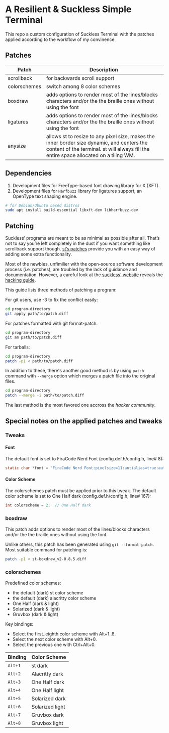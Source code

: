 # A Resilient & Suckless Simple Terminal

This repo a custom configuration of Suckless Terminal with the patches applied according to the workflow of my convinence.

## Patches

| Patch | Description |
|-------|-------------|
| scrollback | for backwards scroll support|
| colorschemes | switch among 8 color schemes |
| boxdraw | adds options to render most of the lines/blocks characters and/or the the braille ones without using the font |
| ligatures | adds options to render most of the lines/blocks characters and/or the the braille ones without using the font |
| anysize | allows st to resize to any pixel size, makes the inner border size dynamic, and centers the content of the terminal. st will always fill the entire space allocated on a tiling WM. |

## Dependencies

1. Development files for FreeType-based font drawing library for X (XFT).
2. Development files for `Harfbuzz` library for ligatures support, an OpenType text shaping engine.

```sh
# for Debian/Ubuntu based distros
sudo apt install build-essential libxft-dev libharfbuzz-dev
```

## Patching

Suckless’ programs are meant to be as minimal as possible after all. That’s not to say you’re left completely in the dust if you want something like scrollback support though. [st’s patches](https://st.suckless.org/patches/) provide you with an easy way of adding some extra functionality.

Most of the newbies, unfimilier with the open-source software development process (i.e. patches), are troubled by the lack of guidance and documentation. However, a careful look at the [suckless' website](https://suckless.org/) reveals the [hacking guide](https://suckless.org/hacking/).

This guide lists three methods of patching a program:

For git users, use -3 to fix the conflict easily:
```sh
cd program-directory
git apply path/to/patch.diff
```

For patches formatted with git format-patch:

```sh
cd program-directory
git am path/to/patch.diff
```

For tarballs:

```sh
cd program-directory
patch -p1 < path/to/patch.diff
```

In addition to these, there's another good method is by using `patch` command with `--merge` option which merges a patch file into the original files.

```sh
cd program-directory
patch --merge -i path/to/patch.diff
```

The last mathod is the most favored one accross the _hacker community_.

## Special notes on the applied patches and tweaks

### Tweaks

#### Font

The default font is set to FiraCode Nerd Font (config.def.h/config.h, line# 8):
```c
static char *font = "FiraCode Nerd Font:pixelsize=11:antialias=true:autohint=true";
```

#### Color Scheme

The colorschemes patch must be applied prior to this tweak. The default color scheme is set to One Half dark (config.def.h/config.h, line# 167):
```c
int colorscheme = 2;  // One Half dark
```

### boxdraw

This patch adds options to render most of the lines/blocks characters and/or the the braille ones without using the font.

Unlike others, this patch has been generated using `git --format-patch`. Most suitable command for patching is:
```sh
patch -p1 < st-boxdraw_v2-0.8.5.diff
```

### colorschemes

Predefined color schemes:

- the default (dark) st color scheme
- the default (dark) alacritty color scheme
- One Half (dark & light)
- Solarized (dark & light)
- Gruvbox (dark & light)

Key bindings:

- Select the first..eighth color scheme with Alt+1..8.
- Select the next color scheme with Alt+0.
- Select the previous one with Ctrl+Alt+0.

| Binding | Color Scheme |
|---------|--------------|
| `Alt+1` | st dark |
| `Alt+2` | Alacritty dark |
| `Alt+3` | One Half dark |
| `Alt+4` | One Half light |
| `Alt+5` | Solarized dark |
| `Alt+6` | Solarized light |
| `Alt+7` | Gruvbox dark |
| `Alt+8` | Gruvbox light |

